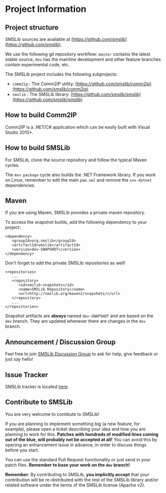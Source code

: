 # Project Information

## Project structure

SMSLib sources are available at [https://github.com/smslib](https://github.com/smslib).

We use the following git repository workflow: `master` contains the latest stable source, `dev` has the mainline development and other feature branches contain experimental code, etc.

The SMSLib project includes the following subprojects:

* `comm2ip` : The Comm2IP utility: [https://github.com/smslib/comm2ip](https://github.com/smslib/comm2ip)
* `smslib` : The SMSLib library: [https://github.com/smslib/smslib](https://github.com/smslib/smslib)

## How to build Comm2IP

Comm2IP is a .NET/C# application which can be easily built with Visual Studio 2010+.

## How to build SMSLib

For SMSLib, clone the source repository and follow the typical Maven cycles.

The `mvn package` cycle also builds the .NET Framework library. If you work on Linux, remember to edit the main `pom.xml` and remove the `xxx-dotnet` dependencies.

## Maven

If you are using Maven, SMSLib provides a private maven repository.

To access the snapshot builds, add the following dependency to your project:

```
<dependency>
   <groupId>org.smslib</groupId>
   <artifactId>smslib</artifactId>
   <version>dev-SNAPSHOT</version>
</dependency>
```

Don't forget to add the private SMSLib repositories as well!

```
<repositories>
   ...
   <repository>
      <id>smslib-snapshots</id>
      <name>SMSLib Repository</name>
      <url>http://smslib.org/maven2/snapshots/</url>
   </repository>
   ...
</repositories>
```

Snapshot artifacts are **always** named `dev-SNAPSHOT` and are based on the `dev` branch. They are updated whenever there are changes in the `dev` branch.

## Announcement / Discussion Group

Feel free to join [SMSLib Discussion Group](https://groups.google.com/d/forum/smslib) to ask for help, give feedback or just say hello!

## Issue Tracker

SMSLib tracker is located [here](https://github.com/smslib/smslib/issues).

## Contribute to SMSLib

You are very welcome to contibute to SMSLib!

If you are planning to implement something big (a new feature, for example), please open a ticket describing your idea and how you are planning to work for this. **Patches with hundreds of modified lines coming out of the blue, will probably not be accepted at all!** You can avoid this by opening an enhancement issue in advance, in order to discuss things before you start.

You can use the standard Pull Request functionality or just send in your patch files. **Remember to base your work on the `dev` branch!**

**Remember**: By contributing to SMSLib, **you implicitly accept** that your contribution will be re-distributed with the rest of the SMSLib library and/or related software under the terms of the SMSLib license (Apache v2).
